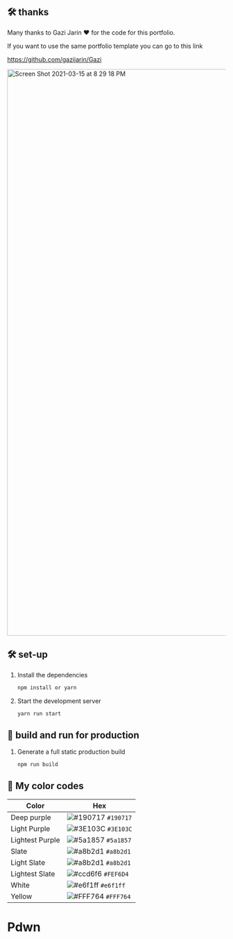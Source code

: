 ## 🛠 thanks

Many thanks to Gazi Jarin ♥️ for the code for this portfolio.

If you want to use the same portfolio template you can go to this link

https://github.com/gazijarin/Gazi

<img width="1306" alt="Screen Shot 2021-03-15 at 8 29 18 PM" src="https://user-images.githubusercontent.com/32211479/111238274-24f8b100-85cd-11eb-9d5a-00f07cbc05e9.png">

## 🛠 set-up

1. Install the dependencies

   ```sh
   npm install or yarn
   ```

2. Start the development server

   ```sh
   yarn run start
   ```

## 🚀 build and run for production

1. Generate a full static production build

   ```sh
   npm run build
   ```


## 🎨 My color codes

| Color          | Hex                                                                |
| -------------- | ------------------------------------------------------------------ |
| Deep purple    | ![#190717](https://via.placeholder.com/10/190717?text=+) `#190717` |
| Light Purple   | ![#3E103C](https://via.placeholder.com/10/3e103C?text=+) `#3E103C` |
| Lightest Purple| ![#5a1857](https://via.placeholder.com/10/5a1857?text=+) `#5a1857` |
| Slate          | ![#a8b2d1](https://via.placeholder.com/10/a8b2d1?text=+) `#a8b2d1` |
| Light Slate    | ![#a8b2d1](https://via.placeholder.com/10/a8b2d1?text=+) `#a8b2d1` |
| Lightest Slate | ![#ccd6f6](https://via.placeholder.com/10/fef6d4?text=+) `#FEF6D4` |
| White          | ![#e6f1ff](https://via.placeholder.com/10/e6f1ff?text=+) `#e6f1ff` |
| Yellow         | ![#FFF764](https://via.placeholder.com/10/fff764?text=+) `#FFF764` |
# Pdwn
